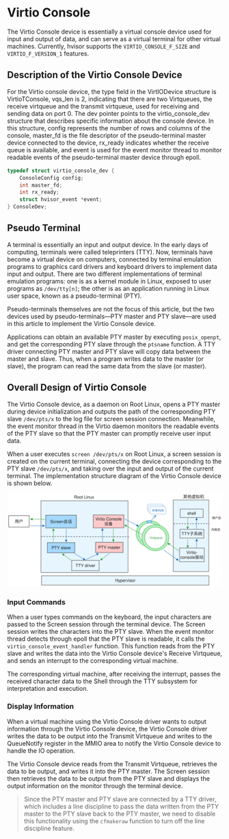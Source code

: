 # Virtio Console

The Virtio Console device is essentially a virtual console device used for input and output of data, and can serve as a virtual terminal for other virtual machines. Currently, hvisor supports the `VIRTIO_CONSOLE_F_SIZE` and `VIRTIO_F_VERSION_1` features.

## Description of the Virtio Console Device

For the Virtio console device, the type field in the VirtIODevice structure is VirtioTConsole, vqs_len is 2, indicating that there are two Virtqueues, the receive virtqueue and the transmit virtqueue, used for receiving and sending data on port 0. The dev pointer points to the virtio_console_dev structure that describes specific information about the console device. In this structure, config represents the number of rows and columns of the console, master_fd is the file descriptor of the pseudo-terminal master device connected to the device, rx_ready indicates whether the receive queue is available, and event is used for the event monitor thread to monitor readable events of the pseudo-terminal master device through epoll.

```c
typedef struct virtio_console_dev {
    ConsoleConfig config;
    int master_fd;
    int rx_ready;
    struct hvisor_event *event;
} ConsoleDev;
```

## Pseudo Terminal

A terminal is essentially an input and output device. In the early days of computing, terminals were called teleprinters (TTY). Now, terminals have become a virtual device on computers, connected by terminal emulation programs to graphics card drivers and keyboard drivers to implement data input and output. There are two different implementations of terminal emulation programs: one is as a kernel module in Linux, exposed to user programs as `/dev/tty[n]`; the other is as an application running in Linux user space, known as a pseudo-terminal (PTY).

Pseudo-terminals themselves are not the focus of this article, but the two devices used by pseudo-terminals—PTY master and PTY slave—are used in this article to implement the Virtio Console device.

Applications can obtain an available PTY master by executing `posix_openpt`, and get the corresponding PTY slave through the `ptsname` function. A TTY driver connecting PTY master and PTY slave will copy data between the master and slave. Thus, when a program writes data to the master (or slave), the program can read the same data from the slave (or master).

## Overall Design of Virtio Console

The Virtio Console device, as a daemon on Root Linux, opens a PTY master during device initialization and outputs the path of the corresponding PTY slave `/dev/pts/x` to the log file for screen session connection. Meanwhile, the event monitor thread in the Virtio daemon monitors the readable events of the PTY slave so that the PTY master can promptly receive user input data.

When a user executes `screen /dev/pts/x` on Root Linux, a screen session is created on the current terminal, connecting the device corresponding to the PTY slave `/dev/pts/x`, and taking over the input and output of the current terminal. The implementation structure diagram of the Virtio Console device is shown below.

![virtio_console](./img/virtio_console.svg)

### Input Commands

When a user types commands on the keyboard, the input characters are passed to the Screen session through the terminal device. The Screen session writes the characters into the PTY slave. When the event monitor thread detects through epoll that the PTY slave is readable, it calls the `virtio_console_event_handler` function. This function reads from the PTY slave and writes the data into the Virtio Console device's Receive Virtqueue, and sends an interrupt to the corresponding virtual machine.

The corresponding virtual machine, after receiving the interrupt, passes the received character data to the Shell through the TTY subsystem for interpretation and execution.

### Display Information

When a virtual machine using the Virtio Console driver wants to output information through the Virtio Console device, the Virtio Console driver writes the data to be output into the Transmit Virtqueue and writes to the QueueNotify register in the MMIO area to notify the Virtio Console device to handle the IO operation.

The Virtio Console device reads from the Transmit Virtqueue, retrieves the data to be output, and writes it into the PTY master. The Screen session then retrieves the data to be output from the PTY slave and displays the output information on the monitor through the terminal device.

> Since the PTY master and PTY slave are connected by a TTY driver, which includes a line discipline to pass the data written from the PTY master to the PTY slave back to the PTY master, we need to disable this functionality using the `cfmakeraw` function to turn off the line discipline feature.